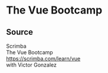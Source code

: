 # The Vue Bootcamp

## Source

Scrimba  
The Vue Bootcamp  
https://scrimba.com/learn/vue  
with Victor Gonzalez  